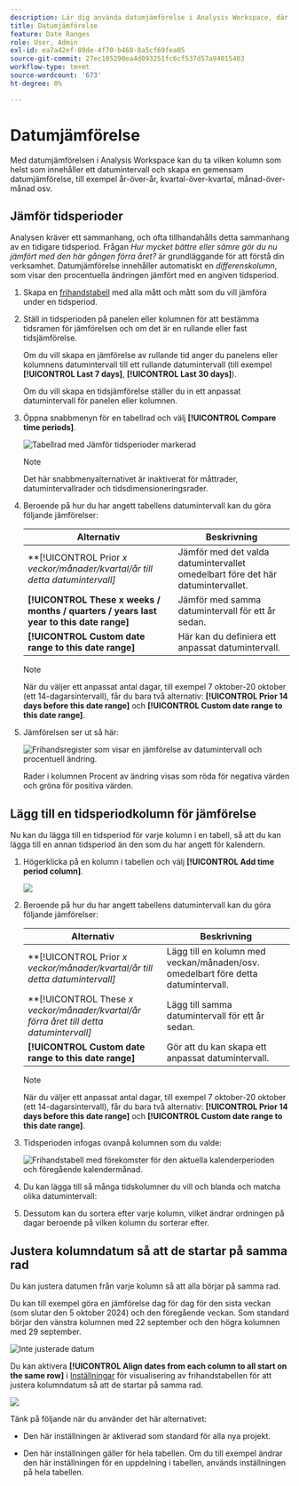 ```yaml
---
description: Lär dig använda datumjämförelse i Analysis Workspace, där du kan skapa en vanlig datumjämförelse för alla kolumner som innehåller ett datumintervall.
title: Datumjämförelse
feature: Date Ranges
role: User, Admin
exl-id: ea7a42ef-89de-4f70-b468-8a5cf69fea05
source-git-commit: 27ec105290ea4d093251fc6cf537d57a94015403
workflow-type: tm+mt
source-wordcount: '673'
ht-degree: 0%

---
```


# Datumjämförelse

Med datumjämförelsen i Analysis Workspace kan du ta vilken kolumn som helst som innehåller ett datumintervall och skapa en gemensam datumjämförelse, till exempel år-över-år, kvartal-över-kvartal, månad-över-månad osv.

## Jämför tidsperioder

Analysen kräver ett sammanhang, och ofta tillhandahålls detta sammanhang av en tidigare tidsperiod. Frågan *Hur mycket bättre eller sämre gör du nu jämfört med den här gången förra året?* är grundläggande för att förstå din verksamhet. Datumjämförelse innehåller automatiskt en *differenskolumn*, som visar den procentuella ändringen jämfört med en angiven tidsperiod.

1. Skapa en [frihandstabell](/help/analyze/analysis-workspace/visualizations/freeform-table/freeform-table.md) med alla mått och mått som du vill jämföra under en tidsperiod.
1. Ställ in tidsperioden på panelen eller kolumnen för att bestämma tidsramen för jämförelsen och om det är en rullande eller fast tidsjämförelse.

   Om du vill skapa en jämförelse av rullande tid anger du panelens eller kolumnens datumintervall till ett rullande datumintervall (till exempel **[!UICONTROL Last 7 days]**, **[!UICONTROL Last 30 days]**).

   Om du vill skapa en tidsjämförelse ställer du in ett anpassat datumintervall för panelen eller kolumnen.
1. Öppna snabbmenyn för en tabellrad och välj **[!UICONTROL Compare time periods]**.

   ![Tabellrad med Jämför tidsperioder markerad](assets/compare-time.png)

   >[!NOTE]
   >
   >Det här snabbmenyalternativet är inaktiverat för måttrader, datumintervallrader och tidsdimensioneringsrader.

1. Beroende på hur du har angett tabellens datumintervall kan du göra följande jämförelser:

   | Alternativ | Beskrivning |
   |---|---|
   | **[!UICONTROL Prior *x *veckor/månader/kvartal/år till detta datumintervall]** | Jämför med det valda datumintervallet omedelbart före det här datumintervallet. |
   | **[!UICONTROL These x weeks / months / quarters / years last year to this date range]** | Jämför med samma datumintervall för ett år sedan. |
   | **[!UICONTROL Custom date range to this date range]** | Här kan du definiera ett anpassat datumintervall. |

   >[!NOTE]
   >
   >När du väljer ett anpassat antal dagar, till exempel 7 oktober-20 oktober (ett 14-dagarsintervall), får du bara två alternativ: **[!UICONTROL Prior 14 days before this date range]** och **[!UICONTROL Custom date range to this date range]**.

1. Jämförelsen ser ut så här:

   ![Frihandsregister som visar en jämförelse av datumintervall och procentuell ändring.](assets/compare-time-result.png)

   Rader i kolumnen Procent av ändring visas som röda för negativa värden och gröna för positiva värden.

## Lägg till en tidsperiodkolumn för jämförelse

Nu kan du lägga till en tidsperiod för varje kolumn i en tabell, så att du kan lägga till en annan tidsperiod än den som du har angett för kalendern.

1. Högerklicka på en kolumn i tabellen och välj **[!UICONTROL Add time period column]**.

   ![](assets/add-time-period-column.png)

1. Beroende på hur du har angett tabellens datumintervall kan du göra följande jämförelser:

   | Alternativ | Beskrivning |
   |---|---|
   | **[!UICONTROL Prior *x *veckor/månader/kvartal/år till detta datumintervall]** | Lägg till en kolumn med veckan/månaden/osv. omedelbart före detta datumintervall. |
   | **[!UICONTROL These *x *veckor/månader/kvartal/år förra året till detta datumintervall]** | Lägg till samma datumintervall för ett år sedan. |
   | **[!UICONTROL Custom date range to this date range]** | Gör att du kan skapa ett anpassat datumintervall. |

   >[!NOTE]
   >
   >När du väljer ett anpassat antal dagar, till exempel 7 oktober-20 oktober (ett 14-dagarsintervall), får du bara två alternativ: **[!UICONTROL Prior 14 days before this date range]** och **[!UICONTROL Custom date range to this date range]**.

1. Tidsperioden infogas ovanpå kolumnen som du valde:

   ![Frihandstabell med förekomster för den aktuella kalenderperioden och föregående kalendermånad.](assets/add-time-period-column2.png)

1. Du kan lägga till så många tidskolumner du vill och blanda och matcha olika datumintervall:

1. Dessutom kan du sortera efter varje kolumn, vilket ändrar ordningen på dagar beroende på vilken kolumn du sorterar efter.

## Justera kolumndatum så att de startar på samma rad

Du kan justera datumen från varje kolumn så att alla börjar på samma rad.

Du kan till exempel göra en jämförelse dag för dag för den sista veckan (som slutar den 5 oktober 2024) och den föregående veckan. Som standard börjar den vänstra kolumnen med 22 september och den högra kolumnen med 29 september.

![Inte justerade datum](assets/not-align-dates.png)

Du kan aktivera **[!UICONTROL Align dates from each column to all start on the same row]** i [Inställningar](/help/analyze/analysis-workspace/visualizations/freeform-table/freeform-table.md#settings-1) för visualisering av frihandstabellen för att justera kolumndatum så att de startar på samma rad.

![](assets/align-dates.png)

Tänk på följande när du använder det här alternativet:

* Den här inställningen är aktiverad som standard för alla nya projekt.

* Den här inställningen gäller för hela tabellen. Om du till exempel ändrar den här inställningen för en uppdelning i tabellen, används inställningen på hela tabellen.


<!--
# Date comparison

Date comparison in Analysis Workspace lets you take any column containing a date range and create a common date comparison, such as: year-over-year, quarter-over-quarter, month-over-month, etc.


>[!BEGINSHADEBOX]

See ![VideoCheckedOut](/help/assets/icons/VideoCheckedOut.svg) [Date comparison](https://video.tv.adobe.com/v/30753?quality=12&learn=on){target="_blank"} for a demo video.

>[!ENDSHADEBOX]



## Compare time periods {#section_C4E36BFE0F5C4378A74E705747C9DEE4}

>[!NOTE]
>[!UICONTROL Compare Time Periods] leverages advanced Calculated Metrics. As a result, it is available only to customers with Analytics Select, Prime, and Ultimate SKUs. 

Analysis requires context, and often that context is provided by a previous time period. For example, the question "How much better or worse are we doing than at this time last year?" is fundamental to understanding your business. Date Comparison automatically include a "difference" column, which shows the percentage change compared to a specified time period.

1. Create a Freeform table, with any dimensions and metrics you want to compare over a time period.
1. Right-click a table row and select **[!UICONTROL Compare time periods]**.

   ![](assets/compare-time.png)

   >[!NOTE]
   >
   >This right-click option is disabled for metric rows, date range rows, and time dimension rows.

1. Depending on how you have set the table's date range, you have these options for comparison: 

   |  Option  | Description  |
   |---|---|
   | **[!UICONTROL Prior week/month/quarter/year to this date range]** | Compares to the week/month/etc. immediately before this date range.  |
   | **[!UICONTROL This week/month/quarter/year last year to this date range]** | Compares to the same date range a year ago.  |
   | **[!UICONTROL Custom date range to this date range]** | Lets you select a custom date range.  |

   >[!NOTE]
   >
   >When you select a custom number of days, for example October 7 - October 20 (a 14-day range), you will get only 2 options: **[!UICONTROL Prior 14 days before this date range]**, and **[!UICONTROL Custom date range to this date range]**.

1. The resulting comparison looks like this:

   ![](assets/compare-time-result.png)

   Rows in the Percent Change column appear red for negative values and green for positive values.

1. (Optional) As in any other Workspace projects, you can create visualizations based on these time comparisons. For example, here is a Bar graph:

   ![](assets/compare-time-barchart.png)

   Note that in order to show the percentage change in the bar chart, you have to have the [!UICONTROL Percentages] setting checked in the [!UICONTROL Visualization Settings].

## Add a time period column for comparison {#section_93CC2B4F48504125BEC104046A32EB93}

You can now add a time period to each column in a table, enabling you to add a time period that is different from the one your calendar is set to. This is another way you can compare dates.

1. Right-click a column in the table and select **[!UICONTROL Add time period column]**. 

   ![](assets/add-time-period-column.png)

1. Depending on how you have set the table's date range, you have these options for comparison: 

   |  Option  | Description  |
   |---|---|
   | **[!UICONTROL Prior week/month/quarter/year to this date range]** | Adds a column with the week/month/etc. immediately before this date range.  |
   | **[!UICONTROL This week/month/quarter/year last year to this date range]** | Adds the same date range a year ago.  |
   | **[!UICONTROL Custom date range to this date range]** | Lets you select a custom date range.  |

   >[!NOTE]
   >
   >When you select a custom number of days, for example October 7 - October 20 (a 14-day range), you will get only 2 options: **[!UICONTROL Prior 14 days before this date range]**, and **[!UICONTROL Custom date range to this date range]**.

1. The time period will be inserted on top of the column you selected:

   ![](assets/add-time-period-column2.png)

1. You can add as many time columns as you want, as well as mix and match different date ranges:

   ![](assets/add-time-period-column4.png)

1. In addition, you can sort on each column, which will change the order of days depending on the column you are sorting on.

## Align column dates to start on the same row {#section_5085E200082048CB899C3F355062A733}

You can align the dates from each column to all start on the same row. 

For example, when you choose to align the dates, if you do a month-over-month comparison between October and September 2016, the left column will start with October 1 and the right column will start with September 1:

![](assets/add-time-period-column3.png)

>[!NOTE]
>
>Consider the following when using this option:
>
>* This setting is enabled by default for all new projects.
>
>* This setting applies to the entire table. For example, if you change this setting for a breakdown within the table, it will change the setting for the entire table.
>

To enable this setting, if it is not already enabled:

1. In the table where you want to align column dates, select the **Settings** icon in the table header.

1. On the [!UICONTROL **Settings**] tab, select **[!UICONTROL Align Dates from each column to all start on the same row (applies to entire table)]**.

![](assets/date-comparison-setting.png)


-->